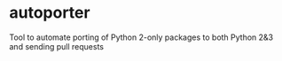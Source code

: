 autoporter
==========

Tool to automate porting of Python 2-only packages to both Python 2&amp;3 and sending pull requests
